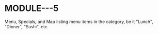 # MODULE---5
Menu, Specials, and Map
 listing menu items in the category, be it "Lunch", "Dinner", "Sushi", etc.
